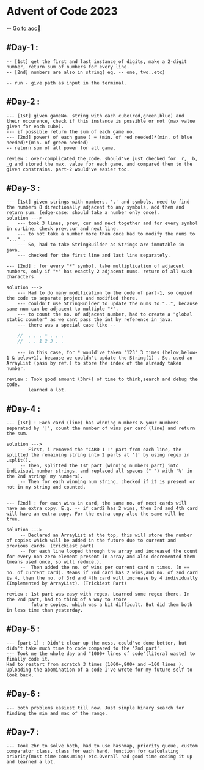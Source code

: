 # Advent of Code 2023 
-- [Go to aoc🚀](https://adventofcode.com/2023)

## #Day-1 :
    -- [1st] get the first and last instance of digits, make a 2-digit number, return sum of numbers for every line.
    -- [2nd] numbers are also in string( eg. -- one, two..etc)
    
    -- run - give path as input in the terminal.

## #Day-2 :
    --- [1st] given gameNo. string with each cube(red,green,blue) and their occurence, check if this instance is possible or not (max value given for each cube).
    --- if possible return the sum of each game no.
    --- [2nd] power( of each game ) = (min. of red needed)*(min. of blue needed)*(min. of green needed)
    -- return sum of all power for all game.

    review : over-complicated the code. should've just checked for _r, _b, _g and stored the max. value for each game, and compared them to the given constrains. part-2 would've easier too. 

## #Day-3 :
    --- [1st] given strings with numbers, '.' and symbols, need to find the numbers 8 directionally adjacent to any symbols, add them and return sum. (edge-case: should take a number only once).
    solution --->  
        --- took 3 lines, prev, cur and next together and for every symbol in curLine, check prev,cur and next line.
        --- to not take a number more than once had to modify the nums to "..." .
        --- So, had to take StringBuilder as Strings are immutable in java.
        --- checked for the first line and last line separately.

    --- [2nd] : for every "*" symbol, take multiplication of adjacent numbers, only if "*" has exactly 2 adjacent nums. return of all such characters.

    solution --->
        --- Had to do many modification to the code of part-1, so copied the code to separate project and modified there.
        --- couldn't use StringBuilder to update the nums to "..", because same num can be adjacent to multiple "*".
        --- to count the no. of adjacent number, had to create a "global static counter" as we cant pass the int by reference in java.
        --- there was a special case like --
        
```java
    //  . . . * . . .
    //  . . 1 2 3 . .       
```  
        --- in this case, for * would've taken '123' 3 times (below,below-1 & below+1), because we couldn't update the String(1) . So, used an ArrayList (pass by ref.) to store the index of the already taken number.

    review : Took good amount (3hr+) of time to think,search and debug the code.
            learned a lot.  

## #Day-4 :
    --- [1st] : Each card (line) has winning numbers & your numbers separated by '|', count the number of wins per card (line) and return the sum.

    solution --->
         -- First, i removed the "CARD 1 :" part from each line, the splitted the remaining string into 2 parts at '|' by using regex in .split().
         -- Then, splitted the 1st part (winning numbers part) into indivisual number strings, and replaced all spaces (" ") with '%' in the 2nd string( my numbers).
         -- Then for each winning num string, checked if it is present or not in my string and counted.


    --- [2nd] : for each wins in card, the same no. of next cards will have an extra copy. E.g. -- if card2 has 2 wins, then 3rd and 4th card will have an extra copy. For the extra copy also the same will be true.    

    solution --->
         -- Declared an ArrayList at the top, this will store the number of copies which will be added in the future due to current and previous cards. (trickiest part)
         -- for each line looped through the array and increased the count for every non-zero element present in array and also decremented them (means used once, so will reduce.). 
         --  Then added the no. of wins per current card n times. (n == no. of current card). Means if 2nd card has 2 wins,and no. of 2nd card is 4, then the no. of 3rd and 4th card will increase by 4 individually (Implemented by ArrayList). (Trickiest Part)

    review : 1st part was easy with regex. Learned some regex there. In the 2nd part, had to think of a way to store
             future copies, which was a bit difficult. But did them both in less time than yesterday.     


## #Day-5 : 
    --- [part-1] : Didn't clear up the mess, could've done better, but didn't take much time to code compared to the '2nd part'.
    --- Took me the whole day and "1000+ lines of code"(literal waste) to finally code it.
    Had to restart from scratch 3 times (1000+,800+ and ~100 lines ). Uploading the abomination of a code I've wrote for my future self to look back. 

## #Day-6 :
    --- both problems easiest till now. Just simple binary search for finding the min and max of the range.     

## #Day-7 :
    --- Took 2hr to solve both, had to use hashmap, priority queue, custom comparator class, class for each hand, function for calculating priority(most time consuming) etc.Overall had good time coding it up and learned a lot.      